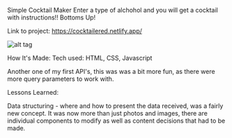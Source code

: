 Simple Cocktail Maker
Enter a type of alchohol and you will get a cocktail with instructions!! Bottoms Up!

Link to project: https://cocktailered.netlify.app/

![alt tag](https://i.imgur.com/kF7vhYb.png)

How It's Made:
Tech used: HTML, CSS, Javascript

Another one of my first API's, this was was a bit more fun, as there were more query parameters to work with.

Lessons Learned:

Data structuring - where and how to present the data received, was a fairly new concept. It was now more than just photos and images, there are individual components to modify as well as content decisions that had to be made. 
